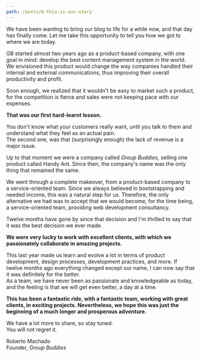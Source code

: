 ```yaml
---
path: /posts/8-this-is-our-story
---
```


We have been wanting to bring our blog to life for a while now, and that day has finally come. Let me take this opportunity to tell you how we got to where we are today.

GB started almost two years ago as a product-based company, with one goal in mind: develop the best content management system in the world. 
We envisioned this product would change the way companies handled their internal and external communications, thus improving their overall productivity and profit. 

Soon enough, we realized that it wouldn't be easy to market such a product, for the competition is fierce and sales were not keeping pace with our expenses. 

**That was our first hard-learnt lesson.**
  
You don't know what your customers really want, until you talk to them and understand what they feel as an actual pain.  
The second one, was that (surprisingly enough) the lack of revenue is a major issue.

Up to that moment we were a company called *Group Buddies*, selling one product called Handy Ant. Since then, the company's name was the only thing that remained the same.

We went through a complete makeover, from a product-based company to a service-oriented team. Since we always believed in bootstrapping and needed income, this was a natural step for us. Therefore, the only alternative we had was to accept that we would become, for the time being, a service-oriented team, providing web development consultancy.

Twelve months have gone by since that decision and I'm thrilled to say that it was the best decision we ever made. 

**We were very lucky to work with excellent clients, with which we passionately collaborate in amazing projects.**

This last year made us learn and evolve a lot in terms of product development, design processes, development practices, and more. If twelve months ago everything changed except our name, I can now say that it was definitely for the better.   
As a team, we have never been as passionate and knowledgeable as today, and the feeling is that we will get even better, a day at a time.

**This has been a fantastic ride, with a fantastic team, working with great clients, in exciting projects. Nevertheless, we hope this was just the beginning of a much longer and prosperous adventure.**

We have a lot more to share, so stay tuned.  
You will not regret it.

Roberto Machado  
Founder, *Group Buddies*

